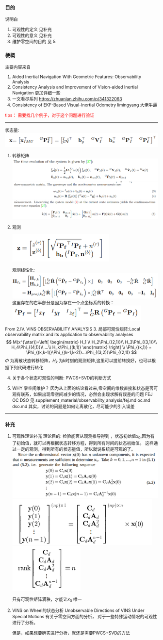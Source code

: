 <!--
 * @Author: Liu Weilong
 * @Date: 2021-04-21 09:02:07
 * @LastEditors: Liu Weilong 
 * @LastEditTime: 2021-04-22 11:01:12
 * @FilePath: /Codes/30. supplement_material/observability_analysis/basic_observability.md
 * @Description: 
-->
### 目的
说明白
1. 可观性的定义 见补充
2. 可观性的意义 见补充
3. 维护零空间的目的 见 5.


### 梗概
主要内容来自
1. Aided Inertial Navigation With Geometric Features: Observability Analysis
2. Consistency Analysis and Improvement of Vision-aided Inertial Navigation 更加详细一些
3. 一文看尽系列 https://zhuanlan.zhihu.com/p/341322063
4. Consistency of EKF-Based Visual-Inertial Odometry limingyang 大佬牛逼

<font color = "Red">tips： 需要找几个例子，对于这个问题进行验证</font>


-----
状态量:
![](./pic/5.png)
1. 转移矩阵
   ![](./pic/1.png)
   ![](./pic/2.png)
   ![](./pic/3.png)
2. 观测
   
   ![](./pic/4.png)

   观测线性化:
   ![](./pic/6.png)
   这里存在的右半部分是因为存在一个点坐标系的转换：
   ![](./pic/7.png)
   
From 2.IV. VINS OBSERVABILITY ANALYSIS
3. 局部可观性矩阵:Local observability matrix and its
application to observability analyses
$$
    M(x^{\star})=\left[
        \begin{matrix}
            H_1 \\
            H_2\Phi_{(2,1)}\\
            H_3\Phi_{(3,1)}\\
            H_4\Phi_{(4,1)}\\
            ...\\
            H_k\Phi_{(k,1)}
        \end{matrix}
        \right]
        \\
       \Phi_{(k,1)} =  \Phi_{(k,k-1)}\Phi_{(k-1,k-2)}...\Phi_{(3,2)}\Phi_{(2,1)}
$$
$\Phi$ 为离散状态转移矩阵，$H_k$ 为k时刻的观测矩阵,这里可以提前转换好，也可以根据下列代码进行转化

4. 关于各个状态可观性的判断:
    PWCS+SVD的判断方式

5. WHY 零空间维护？
   因为从上面的结论看过来,零空间的维数直接和状态是否可观有联系，如果出现零空间减少的情况，必然会出现求解有误差的问题
   FEJ OC DSO 见 supplement_material/observability_analysis/fej.md oc.md dso.md
   其实，讨论的问题是如何让离散化，尽可能少的引入误差

-----
### 补充
1. 可观性理论补充
   理论目的:
   检验能否从观测推导得到 ，状态初始值$x_0$,因为有了初始值，就可以再根据状态转移方程，得到所有时间的状态初始值。
   这样通过一定的观测，得到所有的状态量值，所以就说系统是可观的了。
   ![](./pic/8.png)
   ![](./pic/10.png)
   ![](./pic/11.png)
   
   只有可观性矩阵满秩，才能让$x_0$ 唯一
2. VINS on Wheel的状态分析
   Unobservable Directions of VINS Under Special Motions 
   有关于零空间方面的分析，
   对于一些特殊运动情况的可观性进行了分析。

   但是，如果想要确实进行分析，就还是需要PWCS+SVD的方法
   


